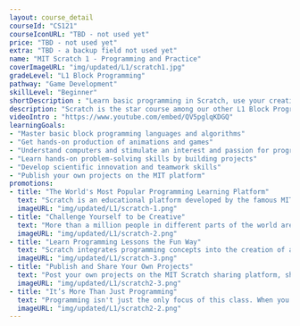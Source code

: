 ```yaml
---
layout: course_detail
courseId: "CS121"
courseIconURL: "TBD - not used yet"
price: "TBD - not used yet"
extra: "TBD - a backup field not used yet"
name: "MIT Scratch 1 - Programming and Practice"
coverImageURL: "img/updated/L1/scratch1.jpg"
gradeLevel: "L1 Block Programming"
pathway: "Game Development"
skillLevel: "Beginner"
shortDescription : "Learn basic programming in Scratch, use your creativity and share your work with young programmers from all over the world!"
description: "Scratch is the star course among our other L1 Block Programming courses. Scratch is a programming platform made for kids designed by MIT. Using Scratch's block based programming, students can quickly understand the concepts and basic syntax of programming and can create fun programming projects from the first lesson onwards. Using Scratch, you can write your own interactive media, such as stories, games, and animations, and then you can share your ideas with the world. "
videoIntro : "https://www.youtube.com/embed/QV5pglqKDGQ"
learningGoals:
- "Master basic block programming languages and algorithms"
- "Get hands-on production of animations and games"
- "Understand computers and stimulate an interest and passion for programming"
- "Learn hands-on problem-solving skills by building projects"
- "Develop scientific innovation and teamwork skills"
- "Publish your own projects on the MIT platform"
promotions:
- title: "The World's Most Popular Programming Learning Platform"
  text: "Scratch is an educational platform developed by the famous MIT Media Lab for elementary and middle school students to learn computer programming. By using a more graphical and friendly programming language, students can quickly learn and create fun animations and game projects."
  imageURL: "img/updated/L1/scratch-1.png"
- title: "Challenge Yourself to be Creative"
  text: "More than a million people in different parts of the world are making their own Scratch projects, and more than 25 million projects have been posted on the Scratch sharing platform. Why don't you join this community and show us what your creativity is all about?"
  imageURL: "img/updated/L1/scratch-2.png"
- title: "Learn Programming Lessons the Fun Way"
  text: "Scratch integrates programming concepts into the creation of animations and games. As you complete your project, you will master the basic concepts of programming such as variables, loops, and functions, building a solid foundation for the next step of learning real programming."
  imageURL: "img/updated/L1/scratch-3.png"
- title: "Publish and Share Your Own Projects"
  text: "Post your own projects on the MIT Scratch sharing platform, share your work with small programmers all over the world, and let your friends and family try out your apps!"
  imageURL: "img/updated/L1/scratch2-3.png"
- title: "It’s More Than Just Programming"
  text: "Programming isn't just the only focus of this class. When you learn to program, you're developing your logical thinking skills, problem solving skills, computational skills, and your imagination at the same time!"
  imageURL: "img/updated/L1/scratch2-2.png"
---
```


